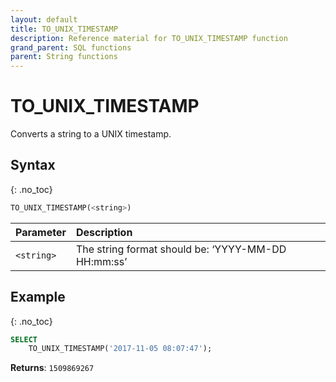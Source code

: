 ```yaml
---
layout: default
title: TO_UNIX_TIMESTAMP
description: Reference material for TO_UNIX_TIMESTAMP function
grand_parent: SQL functions
parent: String functions
---
```


# TO\_UNIX\_TIMESTAMP

Converts a string to a UNIX timestamp.

## Syntax
{: .no_toc}

```sql
TO_UNIX_TIMESTAMP(<string>)
```

| Parameter  | Description                                        |
| :---------- | :-------------------------------------------------- |
| `<string>` | The string format should be: ‘YYYY-MM-DD HH:mm:ss’ |

## Example
{: .no_toc}

```sql
SELECT
	TO_UNIX_TIMESTAMP('2017-11-05 08:07:47');
```

**Returns**: `1509869267`
